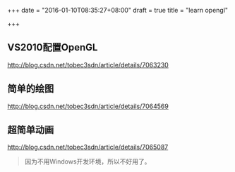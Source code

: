+++
date = "2016-01-10T08:35:27+08:00"
draft = true
title = "learn opengl"

+++



## VS2010配置OpenGL

<a href="http://blog.csdn.net/tobec3sdn/article/details/7063230">http://blog.csdn.net/tobec3sdn/article/details/7063230</a>

## 简单的绘图

<a href="http://blog.csdn.net/tobec3sdn/article/details/7064569">http://blog.csdn.net/tobec3sdn/article/details/7064569</a>

## 超简单动画

<a href="http://blog.csdn.net/tobec3sdn/article/details/7065087">http://blog.csdn.net/tobec3sdn/article/details/7065087</a>

> 因为不用Windows开发环境，所以不好用了。